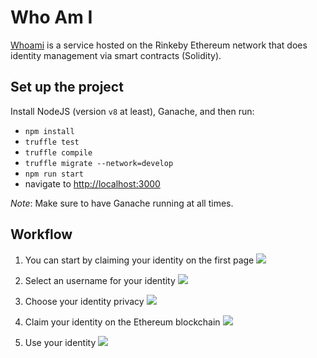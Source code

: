 # Who Am I
[Whoami](http://whoami.global) is a service hosted on the Rinkeby Ethereum network that does identity management via smart contracts (Solidity).

## Set up the project

Install NodeJS (version `v8` at least), Ganache, and then run:
- `npm install`
- `truffle test`
- `truffle compile`
- `truffle migrate --network=develop`
- `npm run start`
- navigate to [http://localhost:3000](http://localhost:3000)

_Note_: Make sure to have Ganache running at all times.

## Workflow

1. You can start by claiming your identity on the first page
![](https://user-images.githubusercontent.com/585066/44627075-69999f80-a930-11e8-8dd3-964bfdea65cb.png)

2. Select an username for your identity
![](https://user-images.githubusercontent.com/585066/44627073-69010900-a930-11e8-9b81-c3f7175ca967.png)

3. Choose your identity privacy
![](https://user-images.githubusercontent.com/585066/44627072-69010900-a930-11e8-81de-c3c2e8d1d76a.png)

4. Claim your identity on the Ethereum blockchain
![](https://user-images.githubusercontent.com/585066/44627071-69010900-a930-11e8-8c3e-acb4057cf7a4.png)

5. Use your identity
![](https://user-images.githubusercontent.com/585066/44627074-69010900-a930-11e8-801e-049d44cbf329.png)
